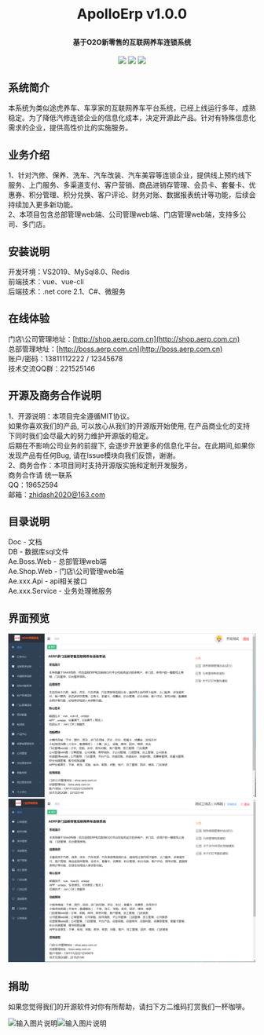 <p align="center">
	<!-- <img alt="logo" src=""> -->
</p>
<h1 align="center" style="margin: 30px 0 30px; font-weight: bold;">ApolloErp v1.0.0</h1>
<h4 align="center">基于O2O新零售的互联网养车连锁系统</h4>
<p align="center">
	<a href="https://gitee.com/aerphouse/ApolloErp/stargazers"><img src="https://gitee.com/aerphouse/ApolloErp/badge/star.svg?theme=dark"></a>
	<a href="https://gitee.com/aerphouse/ApolloErp"><img src="https://img.shields.io/badge/ApolloErp-v1.0.0-brightgreen.svg"></a>
	<a href="https://gitee.com/aerphouse/ApolloErp/blob/master/LICENSE"><img src="https://img.shields.io/pypi/l/zvt.svg"></a>
</p>


## 系统简介

  本系统为类似途虎养车、车享家的互联网养车平台系统，已经上线运行多年，成熟稳定。为了降低汽修连锁企业的信息化成本，决定开源此产品。针对有特殊信息化需求的企业，提供高性价比的实施服务。  


## 业务介绍

  1、针对汽修、保养、洗车、汽车改装、汽车美容等连锁企业，提供线上预约线下服务、上门服务、多渠道支付、客户营销、商品进销存管理、会员卡、套餐卡、优惠券、积分管理、积分兑换、客户评论、财务对账、数据报表统计等功能，后续会持续加入更多新功能。  
  2、本项目包含总部管理web端、公司管理web端、门店管理web端，支持多公司、多门店。  


## 安装说明

  开发环境：VS2019、MySql8.0、Redis  
  前端技术：vue、vue-cli  
  后端技术：.net core 2.1、C#、微服务  

## 在线体验

  门店\公司管理地址：[http://shop.aerp.com.cn](http://shop.aerp.com.cn)  
  总部管理地址：[http://boss.aerp.com.cn](http://boss.aerp.com.cn)   
  账户/密码：13811112222 / 12345678  
  技术交流QQ群：221525146  

## 开源及商务合作说明

  1、开源说明：本项目完全遵循MIT协议。  
    如果你喜欢我们的产品, 可以放心从我们的开源版开始使用, 在产品商业化的支持下同时我们会尽最大的努力维护开源版的稳定。   
    后期在不影响公司业务的前提下, 会逐步开放更多的信息化平台。在此期间,如果你发现产品有任何Bug, 请在Issue模块向我们反馈，谢谢。  
  2、商务合作：本项目同时支持开源版实施和定制开发服务，  
  商务合作请 统一联系  
  QQ：19652594   
  邮箱：zhidash2020@163.com     
  
  
## 目录说明  
  Doc - 文档  
  DB - 数据库sql文件  
  Ae.Boss.Web - 总部管理web端  
  Ae.Shop.Web - 门店\公司管理web端    
  Ae.xxx.Api - api相关接口  
  Ae.xxx.Service - 业务处理微服务  
  

## 界面预览
![输入图片说明](boss.web.png)
![输入图片说明](shop.web.png)
  

## 捐助
如果您觉得我们的开源软件对你有所帮助，请扫下方二维码打赏我们一杯咖啡。

![输入图片说明](https://foruda.gitee.com/images/1690517120531754279/e09320fd_12783671.jpeg "微信个人收款码 - 副本.jpg")![输入图片说明](https://foruda.gitee.com/images/1690517137030385902/ac602e24_12783671.jpeg "支付宝个人收款码 - 副本.jpg")


